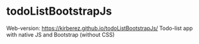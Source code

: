 # todoListBootstrapJs
Web-version: https://kirberez.github.io/todoListBootstrapJs/
Todo-list app with native JS and Bootstrap (without CSS)
